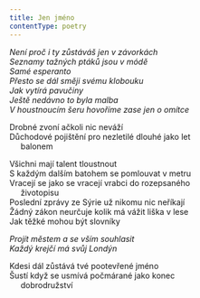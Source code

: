 ```yaml
---
title: Jen jméno
contentType: poetry
---
```


<section>

_Není proč i ty zůstáváš jen v závorkách  
Seznamy tažných ptáků jsou v módě  
Samé esperanto  
Přesto se dál směji svému klobouku  
Jak vytírá pavučiny  
Ještě nedávno to byla malba  
V houstnoucím šeru hovoříme zase jen o omítce_

</section>

<section>

Drobné zvoní ačkoli nic neváží  
Důchodové pojištění pro nezletilé dlouhé jako let  
     balonem

Všichni mají talent tloustnout  
S každým dalším batohem se pomlouvat v metru  
Vracejí se jako se vracejí vrabci do rozepsaného  
     životopisu  
Poslední zprávy ze Sýrie už nikomu nic neříkají  
Žádný zákon neurčuje kolik má vážit liška v lese  
Jak těžké mohou být slovníky

_Projít městem a se vším souhlasit  
Každý krejčí má svůj Londýn_

</section>

<section>

Kdesi dál zůstává tvé pootevřené jméno  
Šustí když se usmívá počmárané jako konec  
     dobrodružství

</section>
